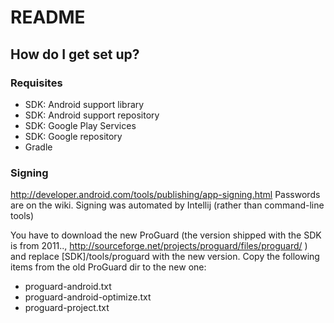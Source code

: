 # README #
## How do I get set up? ##
### Requisites ###
* SDK: Android support library
* SDK: Android support repository
* SDK: Google Play Services
* SDK: Google repository
* Gradle

### Signing ###
http://developer.android.com/tools/publishing/app-signing.html
Passwords are on the wiki.
Signing was automated by Intellij (rather than command-line tools)

You have to download the new ProGuard (the version shipped with the SDK is from 2011..,
http://sourceforge.net/projects/proguard/files/proguard/ ) and replace [SDK]/tools/proguard with the new version.
Copy the following items from the old ProGuard dir to the new one:

* proguard-android.txt
* proguard-android-optimize.txt
* proguard-project.txt
